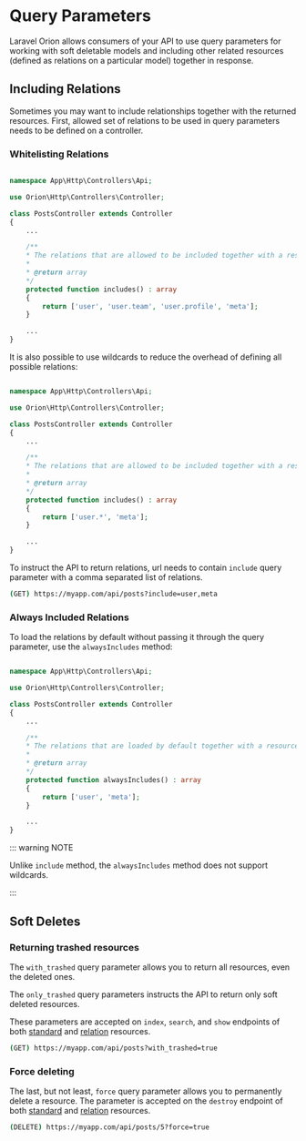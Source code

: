 # Query Parameters

Laravel Orion allows consumers of your API to use query parameters for working with soft deletable models and including other related resources (defined as relations on a particular model) together in response.

## Including Relations

Sometimes you may want to include relationships together with the returned resources. First, allowed set of relations to be used in query parameters needs to be defined on a controller.

### Whitelisting Relations

```php

namespace App\Http\Controllers\Api;

use Orion\Http\Controllers\Controller;

class PostsController extends Controller
{
    ...

    /**
    * The relations that are allowed to be included together with a resource.
    *
    * @return array
    */
    protected function includes() : array
    {
        return ['user', 'user.team', 'user.profile', 'meta'];
    }

    ...
}
```

It is also possible to use wildcards to reduce the overhead of defining all possible relations:

```php

namespace App\Http\Controllers\Api;

use Orion\Http\Controllers\Controller;

class PostsController extends Controller
{
    ...

    /**
    * The relations that are allowed to be included together with a resource.
    *
    * @return array
    */
    protected function includes() : array
    {
        return ['user.*', 'meta'];
    }

    ...
}
```

To instruct the API to return relations, url needs to contain `include` query parameter with a comma separated list of relations.

```bash
(GET) https://myapp.com/api/posts?include=user,meta
```

### Always Included Relations

To load the relations by default without passing it through the query parameter, use the `alwaysIncludes` method:

```php

namespace App\Http\Controllers\Api;

use Orion\Http\Controllers\Controller;

class PostsController extends Controller
{
    ...

    /**
    * The relations that are loaded by default together with a resource.
    *
    * @return array
    */
    protected function alwaysIncludes() : array
    {
        return ['user', 'meta'];
    }

    ...
}
```

::: warning NOTE

Unlike `include` method, the `alwaysIncludes` method does not support wildcards. 

:::

## Soft Deletes

### Returning trashed resources

The `with_trashed` query parameter allows you to return all resources, even the deleted ones.

The `only_trashed` query parameters instructs the API to return only soft deleted resources.

These parameters are accepted on `index`, `search`, and `show` endpoints of both [standard](./models.html#soft-deletes) and [relation](./relationships.html#soft-deletes) resources.

```bash
(GET) https://myapp.com/api/posts?with_trashed=true
```

### Force deleting

The last, but not least, `force` query parameter allows you to permanently delete a resource. The parameter is accepted on the `destroy` endpoint of both [standard](./models.html#soft-deletes) and [relation](./relationships.html#soft-deletes) resources.

```bash
(DELETE) https://myapp.com/api/posts/5?force=true
```
